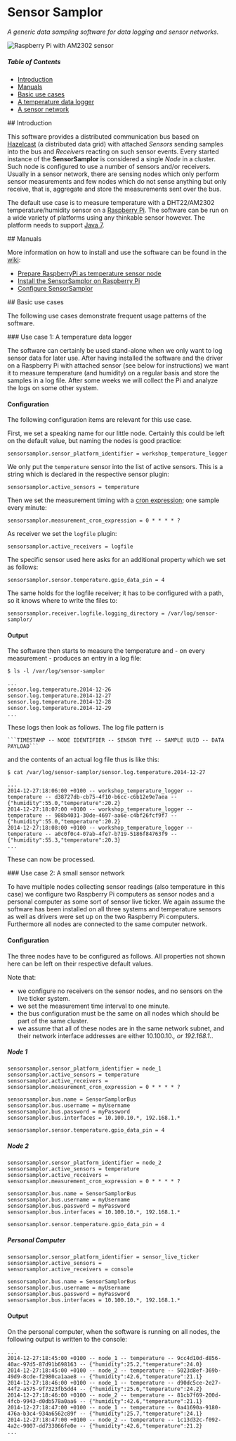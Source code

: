 # Sensor Samplor

_A generic data sampling software for data logging and sensor networks._

![Raspberry Pi with AM2302 sensor](https://github.com/nwaldispuehl/sensor-samplor/wiki/img/raspberry_pi_with_am2302_sensor.jpg)

##### Table of Contents
* [Introduction](#introduction)
* [Manuals](#manuals)
* [Basic use cases](#basic_use_cases)
 * [A temperature data logger](#data_logger_usecase)
 * [A sensor network](#sensor_network_usecase)


<a name='introduction' />
## Introduction

This software provides a distributed communication bus based on [Hazelcast](http://hazelcast.org/) (a distributed data grid) with attached *Sensors* sending samples into the bus and *Receivers* reacting on such sensor events.
Every started instance of the **SensorSamplor** is considered a single *Node* in a cluster. Such node is configured to use a number of sensors and/or receivers.
Usually in a sensor network, there are sensing nodes which only perform sensor measurements and few nodes which do not sense anything but only receive, that is, aggregate and store the measurements sent over the bus.

The default use case is to measure temperature with a DHT22/AM2302 temperature/humidity sensor on a [Raspberry Pi](http://www.raspberrypi.org/). The software can be run on a wide variety of platforms using any thinkable sensor however. The platform needs to support [Java 7](https://www.java.com/).

<a name='manuals' />
## Manuals

More information on how to install and use the software can be found in the [wiki](https://github.com/nwaldispuehl/sensor-samplor/wiki):
* [Prepare RaspberryPi as temperature sensor node](https://github.com/nwaldispuehl/sensor-samplor/wiki/Prepare-RaspberryPi-as-temperature-sensor-node)
* [Install the SensorSamplor on Raspberry Pi](https://github.com/nwaldispuehl/sensor-samplor/wiki/Install-the-SensorSamplor-on-Raspberry-Pi)
* [Configure SensorSamplor](https://github.com/nwaldispuehl/sensor-samplor/wiki/Configure-SensorSamplor)


<a name='basic_use_cases' />
## Basic use cases

The following use cases demonstrate frequent usage patterns of the software.

<a name='data_logger_usecase' />
### Use case 1: A temperature data logger

The software can certainly be used stand-alone when we only want to log sensor data for later use. After having installed the software and the driver on a Raspberry Pi with attached sensor (see below for instructions) we want it to measure temperature (and humidity) on a regular basis and store the samples in a log file. After some weeks we will collect the Pi and analyze the logs on some other system.

#### Configuration

The following configuration items are relevant for this use case.

First, we set a speaking name for our little node. Certainly this could be left on the default value, but naming the nodes is good practice:

    sensorsamplor.sensor_platform_identifier = workshop_temperature_logger

We only put the ```temperature``` sensor into the list of active sensors. This is a string which is declared in the respective sensor plugin:

    sensorsamplor.active_sensors = temperature

Then we set the measurement timing with a [cron expression](http://www.quartz-scheduler.org/documentation/quartz-2.x/tutorials/crontrigger); one sample every minute:

    sensorsamplor.measurement_cron_expression = 0 * * * * ?

As receiver we set the ```logfile``` plugin:

    sensorsamplor.active_receivers = logfile

The specific sensor used here asks for an additional property which we set as follows:

    sensorsamplor.sensor.temperature.gpio_data_pin = 4

The same holds for the logfile receiver; it has to be configured with a path, so it knows where to write the files to:

    sensorsamplor.receiver.logfile.logging_directory = /var/log/sensor-samplor/

#### Output

The software then starts to measure the temperature and - on every measurement - produces an entry in a log file:

    $ ls -l /var/log/sensor-samplor

    ...
    sensor.log.temperature.2014-12-26
    sensor.log.temperature.2014-12-27
    sensor.log.temperature.2014-12-28
    sensor.log.temperature.2014-12-29
    ...

These logs then look as follows. The log file pattern is

    ```TIMESTAMP -- NODE IDENTIFIER -- SENSOR TYPE -- SAMPLE UUID -- DATA PAYLOAD```

and the contents of an actual log file thus is like this:

    $ cat /var/log/sensor-samplor/sensor.log.temperature.2014-12-27

    ...
    2014-12-27:18:06:00 +0100 -- workshop_temperature_logger -- temperature -- d38727db-cb75-4f10-b6cc-c6b12e9e7aea -- {"humidity":55.0,"temperature":20.2}
    2014-12-27:18:07:00 +0100 -- workshop_temperature_logger -- temperature -- 988b4031-30de-4697-aa6e-c4bf26fcf9f7 -- {"humidity":55.0,"temperature":20.2}
    2014-12-27:18:08:00 +0100 -- workshop_temperature_logger -- temperature -- a0c0f0c4-07ab-4fe7-b719-5186f84763f9 -- {"humidity":55.3,"temperature":20.3}
    ...

These can now be processed.

<a name='sensor_network_usecase' />
### Use case 2: A small sensor network

To have multiple nodes collecting sensor readings (also temperature in this case) we configure two Raspberry Pi computers as sensor nodes and a personal computer as some sort of sensor live ticker. We again assume the software has been installed on all three systems and temperature sensors as well as drivers were set up on the two Raspberry Pi computers. Furthermore all nodes are connected to the same computer network.

#### Configuration

The three nodes have to be configured as follows. All properties not shown here can be left on their respective default values.

Note that:
* we configure no receivers on the sensor nodes, and no sensors on the live ticker system.
* we set the measurement time interval to one minute.
* the bus configuration must be the same on all nodes which should be part of the same cluster.
* we assume that all of these nodes are in the same network subnet, and their network interface addresses are either 10.100.10.*, or 192.168.1.*.

##### Node 1

    sensorsamplor.sensor_platform_identifier = node_1
    sensorsamplor.active_sensors = temperature
    sensorsamplor.active_receivers =
    sensorsamplor.measurement_cron_expression = 0 * * * * ?

    sensorsamplor.bus.name = SensorSamplorBus
    sensorsamplor.bus.username = myUsername
    sensorsamplor.bus.password = myPassword
    sensorsamplor.bus.interfaces = 10.100.10.*, 192.168.1.*

    sensorsamplor.sensor.temperature.gpio_data_pin = 4

##### Node 2

    sensorsamplor.sensor_platform_identifier = node_2
    sensorsamplor.active_sensors = temperature
    sensorsamplor.active_receivers =
    sensorsamplor.measurement_cron_expression = 0 * * * * ?

    sensorsamplor.bus.name = SensorSamplorBus
    sensorsamplor.bus.username = myUsername
    sensorsamplor.bus.password = myPassword
    sensorsamplor.bus.interfaces = 10.100.10.*, 192.168.1.*

    sensorsamplor.sensor.temperature.gpio_data_pin = 4

##### Personal Computer

    sensorsamplor.sensor_platform_identifier = sensor_live_ticker
    sensorsamplor.active_sensors =
    sensorsamplor.active_receivers = console

    sensorsamplor.bus.name = SensorSamplorBus
    sensorsamplor.bus.username = myUsername
    sensorsamplor.bus.password = myPassword
    sensorsamplor.bus.interfaces = 10.100.10.*, 192.168.1.*

#### Output

On the personal computer, when the software is running on all nodes, the following output is written to the console:

    ...
    2014-12-27:18:45:00 +0100 -- node_1 -- temperature -- 9cc4d10d-d856-40ac-97d5-87d91b698163 -- {"humidity":25.2,"temperature":24.0}
    2014-12-27:18:45:00 +0100 -- node_2 -- temperature -- 5023d8ef-369b-49d9-8cde-f2980ca1aae8 -- {"humidity":42.6,"temperature":21.1}
    2014-12-27:18:46:00 +0100 -- node_1 -- temperature -- d90dc5ce-2e27-44f2-a575-9f7323fb5dd4 -- {"humidity":25.6,"temperature":24.2}
    2014-12-27:18:46:00 +0100 -- node_2 -- temperature -- 81cb7f69-200d-4fcb-9943-d0db578a0aa6 -- {"humidity":42.6,"temperature":21.1}
    2014-12-27:18:47:00 +0100 -- node_1 -- temperature -- 0a41690a-9180-476a-b3c4-934a6562c89f -- {"humidity":25.7,"temperature":24.1}
    2014-12-27:18:47:00 +0100 -- node_2 -- temperature -- 1c13d32c-f092-4a2c-9007-dd733066fe0e -- {"humidity":42.6,"temperature":21.2}
    ...

